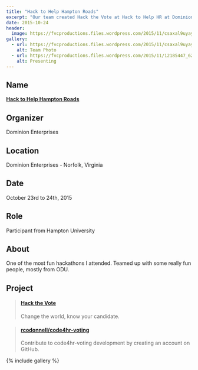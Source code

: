 ```yaml
---
title: "Hack to Help Hampton Roads"
excerpt: "Our team created Hack the Vote at Hack to Help HR at Dominion Enterprises."
date: 2015-10-24
header:
  image: https://fvcproductions.files.wordpress.com/2015/11/csaxal9uyaypho3.jpg
gallery:
  - url: https://fvcproductions.files.wordpress.com/2015/11/csaxal9uyaypho3.jpg
    alt: Team Photo
  - url: https://fvcproductions.files.wordpress.com/2015/11/12185447_625125410958828_1289917126824218099_o.jpg
    alt: Presenting
---
```


## Name

<a title="DE" href="https://hackathon.dominionenterprises.com/" target="_blank" rel="noopener"><strong>Hack to Help Hampton Roads</strong></a>

## Organizer

Dominion Enterprises

## Location

Dominion Enterprises - Norfolk, Virginia

## Date

October 23rd to 24th, 2015

## Role

Participant from Hampton University

## About

One of the most fun hackathons I attended. Teamed up with some really fun people, mostly from ODU.

## Project

<blockquote class="embedly-card"><h4><a href="//rcodonnell.github.io/code4hr-voting/">Hack the Vote</a></h4><p>Change the world, know your candidate.</p></blockquote>

<blockquote class="embedly-card"><h4><a href="https://github.com/rcodonnell/code4hr-voting">rcodonnell/code4hr-voting</a></h4><p>Contribute to code4hr-voting development by creating an account on GitHub.</p></blockquote>

{% include gallery %}
